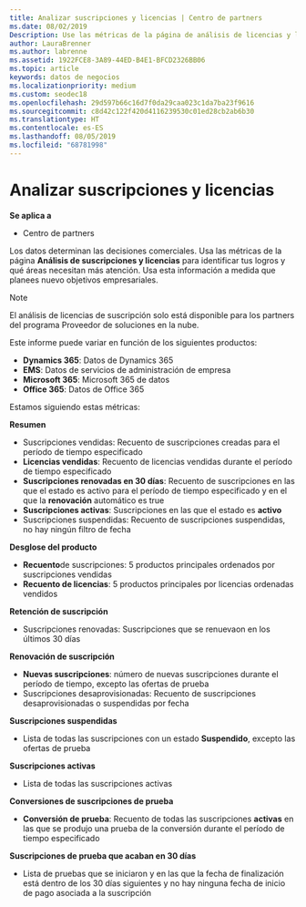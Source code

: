 ```yaml
---
title: Analizar suscripciones y licencias | Centro de partners
ms.date: 08/02/2019
Description: Use las métricas de la página de análisis de licencias y licencias para identificar sus éxitos y áreas que requieren más atención.
author: LauraBrenner
ms.author: labrenne
ms.assetid: 1922FCE8-3A89-44ED-B4E1-BFCD2326BB06
ms.topic: article
keywords: datos de negocios
ms.localizationpriority: medium
ms.custom: seodec18
ms.openlocfilehash: 29d597b66c16d7f0da29caa023c1da7ba23f9616
ms.sourcegitcommit: c8d42c122f420d4116239530c01ed28cb2ab6b30
ms.translationtype: HT
ms.contentlocale: es-ES
ms.lasthandoff: 08/05/2019
ms.locfileid: "68781998"
---
```

# <a name="analyze-subscriptions-and-licenses"></a>Analizar suscripciones y licencias 

**Se aplica a**

- Centro de partners

Los datos determinan las decisiones comerciales. Usa las métricas de la página **Análisis de suscripciones y licencias** para identificar tus logros y qué áreas necesitan más atención. Usa esta información a medida que planees nuevo objetivos empresariales.

> [!NOTE]
> El análisis de licencias de suscripción solo está disponible para los partners del programa Proveedor de soluciones en la nube.


Este informe puede variar en función de los siguientes productos:

 - **Dynamics 365**: Datos de Dynamics 365  
 - **EMS**: Datos de servicios de administración de empresa  
 - **Microsoft 365**: Microsoft 365 de datos  
 - **Office 365**: Datos de Office 365  


Estamos siguiendo estas métricas:

**Resumen**  
 - Suscripciones vendidas: Recuento de suscripciones creadas para el período de tiempo especificado  
 - **Licencias vendidas**: Recuento de licencias vendidas durante el período de tiempo especificado   
 - **Suscripciones renovadas en 30 días**: Recuento de suscripciones en las que el estado es activo para el período de tiempo especificado y en el que la **renovación** automático es true
 - **Suscripciones activas**: Suscripciones en las que el estado es **activo**  
 - Suscripciones suspendidas: Recuento de suscripciones suspendidas, no hay ningún filtro de fecha  

**Desglose del producto**  
 - **Recuento**de suscripciones: 5 productos principales ordenados por suscripciones vendidas  
 - **Recuento de licencias**: 5 productos principales por licencias ordenadas vendidos

**Retención de suscripción**
 - Suscripciones renovadas: Suscripciones que se renuevaon en los últimos 30 días  

**Renovación de suscripción**  
 - **Nuevas suscripciones**: número de nuevas suscripciones durante el período de tiempo, excepto las ofertas de prueba  
 - Suscripciones desaprovisionadas: Recuento de suscripciones desaprovisionadas o suspendidas por fecha  

**Suscripciones suspendidas**  
 - Lista de todas las suscripciones con un estado **Suspendido**, excepto las ofertas de prueba  
  
**Suscripciones activas**
 - Lista de todas las suscripciones activas  

**Conversiones de suscripciones de prueba**  
 - **Conversión de prueba**: Recuento de todas las suscripciones **activas** en las que se produjo una prueba de la conversión durante el período de tiempo especificado  

**Suscripciones de prueba que acaban en 30 días**  
 - Lista de pruebas que se iniciaron y en las que la fecha de finalización está dentro de los 30 días siguientes y no hay ninguna fecha de inicio de pago asociada a la suscripción  

  